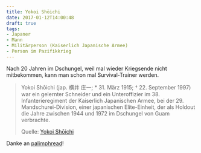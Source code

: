 ```yaml
---
title: Yokoi Shōichi
date: 2017-01-12T14:00:48
draft: true
tags:
- Japaner
- Mann
- Militärperson (Kaiserlich Japanische Armee)
- Person im Pazifikkrieg
---
```


Nach 20 Jahren im Dschungel, weil mal wieder Kriegsende nicht mitbekommen,
kann man schon mal Survival-Trainer werden.

> Yokoi Shōichi (jap.  横井 庄一; * 31. März 1915; † 22. September 1997)
> war ein gelernter Schneider und ein Unteroffizier im 38.
> Infanterieregiment der Kaiserlich Japanischen Armee, bei der 29.
> Mandschurei-Division, einer japanischen Elite-Einheit, der als Holdout
> die Jahre zwischen 1944 und 1972 im Dschungel von Guam verbrachte.
>
> Quelle: [Yokoi Shōichi](https://de.wikipedia.org/wiki/Yokoi_Shōichi)

Danke an [palimphread](https://twitter.com/palimphread)!
